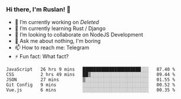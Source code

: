 ### Hi there, I'm Ruslan! 👋

- 🔭 I’m currently working on *Deleted*
- 🌱 I’m currently learning Rust / Django
- 👯 I’m looking to collaborate on NodeJS Development
- 💬 Ask me about nothing, I'm boring
- 📫 How to reach me: Telegram
- ⚡ Fun fact: What fact?

<!--START_SECTION:waka-->
```text
JavaScript   26 hrs 9 mins   ██████████████████████░░░   87.40 % 
CSS          2 hrs 49 mins   ██▒░░░░░░░░░░░░░░░░░░░░░░   09.44 % 
JSON         27 mins         ▒░░░░░░░░░░░░░░░░░░░░░░░░   01.55 % 
Git Config   9 mins          ░░░░░░░░░░░░░░░░░░░░░░░░░   00.52 % 
Vue.js       6 mins          ░░░░░░░░░░░░░░░░░░░░░░░░░   00.35 % 
```
<!--END_SECTION:waka-->
